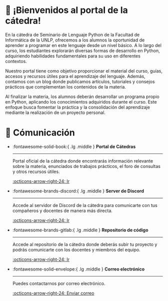 # 👋 ¡Bienvenidos al portal de la cátedra!

En la cátedra de Seminario de Lenguaje Python de la Facultad de Informática de la UNLP,
ofrecemos a los alumnos la oportunidad de aprender a programar en este lenguaje desde
un nivel básico. A lo largo del curso, los estudiantes explorarán diversas formas de
desarrollo en Python, adquiriendo habilidades fundamentales para su uso en diferentes contextos.

Nuestro portal tiene como objetivo proporcionar el material del curso, guías, accesos y recursos
útiles para el aprendizaje del lenguaje. Además, contamos con un blog donde publicamos artículos,
tutoriales y consejos prácticos que complementan los contenidos de la materia.

Al finalizar la materia, los alumnos deberán desarrollar un programa propio en Python,
aplicando los conocimientos adquiridos durante el curso. Este enfoque busca fomentar la práctica
y la consolidación del aprendizaje mediante la realización de un proyecto personal.

# 💬 Cómunicación

<div class="grid cards" markdown>

-   :fontawesome-solid-book:{ .lg .middle } __Portal de Cátedras__

    ---

    Portal oficial de la cátedra donde encontrarás información relevante sobre la materia, enunciados
    de trabajos prácticos, el foro de consultas y otros recursos útiles.

    [:octicons-arrow-right-24: Ir](https://catedras.linti.unlp.edu.ar/course/view.php?id=1270)

-   :fontawesome-brands-discord:{ .lg .middle } __Server de Discord__

    ---

    Accede al servidor de Discord de la cátedra para comunicarte con tus compañeros y docentes
    de manera más directa.

    [:octicons-arrow-right-24: Ir](https://discord.gg/WW2v5Rq3Ke)


-   :fontawesome-brands-gitlab:{ .lg .middle } __Repositorio de código__

    ---

    Accede al repositorio de la cátedra donde deberás subir tu proyecto y podrás comunicarte
    con los docentes y miembros del equipo.

    [:octicons-arrow-right-24: Ir](https://gitlab.catedras.linti.unlp.edu.ar/python-2025/)


-   :fontawesome-solid-envelope:{ .lg .middle } __Correo electrónico__

    ---

    Puedes contactarnos por correo electrónico.

    [:octicons-arrow-right-24: Enviar correo](mailto:python@info.unlp.edu.ar)

</div>
